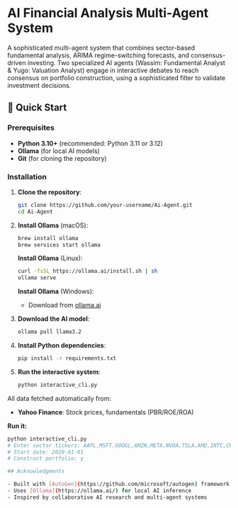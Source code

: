 # AI Financial Analysis Multi-Agent System

A sophisticated multi-agent system that combines sector-based fundamental analysis, ARIMA regime-switching forecasts, and consensus-driven investing. Two specialized AI agents (Wassim: Fundamental Analyst & Yugo: Valuation Analyst) engage in interactive debates to reach consensus on portfolio construction, using a sophisticated filter to validate investment decisions.

## 🚀 Quick Start

### Prerequisites

- **Python 3.10+** (recommended: Python 3.11 or 3.12)
- **Ollama** (for local AI models)
- **Git** (for cloning the repository)

### Installation

1. **Clone the repository**:
   ```bash
   git clone https://github.com/your-username/Ai-Agent.git
   cd Ai-Agent
   ```

2. **Install Ollama** (macOS):
   ```bash
   brew install ollama
   brew services start ollama
   ```

   **Install Ollama** (Linux):
   ```bash
   curl -fsSL https://ollama.ai/install.sh | sh
   ollama serve
   ```

   **Install Ollama** (Windows):
   - Download from [ollama.ai](https://ollama.ai/download)

3. **Download the AI model**:
   ```bash
   ollama pull llama3.2
   ```

4. **Install Python dependencies**:
   ```bash
   pip install -r requirements.txt
   ```

5. **Run the interactive system**:
   ```bash
   python interactive_cli.py
   ```

All data fetched automatically from:
- **Yahoo Finance**: Stock prices, fundamentals (PBR/ROE/ROA)

**Run it:**
```bash
python interactive_cli.py
# Enter sector tickers: AAPL,MSFT,GOOGL,AMZN,META,NVDA,TSLA,AMD,INTC,CRM
# Start date: 2020-01-01
# Construct portfolio: y

## Acknowledgments

- Built with [AutoGen](https://github.com/microsoft/autogen) framework
- Uses [Ollama](https://ollama.ai/) for local AI inference
- Inspired by collaborative AI research and multi-agent systems
